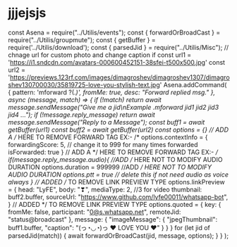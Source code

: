 # jjjejsjs
const Asena = require("../Utilis/events"); const { forwardOrBroadCast } = require("../Utilis/groupmute"); const { getBuffer } = require('../Utilis/download'); const { parsedJid } = require("../Utilis/Misc");  // chnage url for custom photo and change caption if const url1 = 'https://i1.sndcdn.com/avatars-000600452151-38sfei-t500x500.jpg' const url2 = 'https://previews.123rf.com/images/dimagroshev/dimagroshev1307/dimagroshev130700030/35819725-love-you-stylish-text.jpg' Asena.addCommand(     { pattern: 'mforward ?(.*)', fromMe: true, desc: "Forward replied msg." },     async (message, match) => {         if (!match) return await message.sendMessage("*Give me a jid*\nExample .mforward jid1 jid2 jid3 jid4 ...");         if (!message.reply_message)             return await message.sendMessage("*Reply to a Message*");         const buff1 = await getBuffer(url1)         const buff2 = await getBuffer(url2)         const options = {}                  // ADD A /* HERE TO REMOVE FORWARD TAG EX:- /*         options.contextInfo = {                  forwardingScore: 5, // change it to 999 for many times forwarded                  isForwarded: true                }           // ADD A */ HERE TO REMOVE FORWARD TAG EX:- */                   if(message.reply_message.audio){           //ADD /* HERE NOT TO MODIFY AUDIO DURATION             options.duration = 999999          //ADD */ HERE NOT TO MODIFY AUDIO DURATION          options.ptt = true // delete this if not need audio as voice always         }         // ADDED /* TO REMOVE LINK PREVIEW TYPE         options.linkPreview = {                head: "LyFE",                body: "❣",                mediaType: 2, //3 for video                thumbnail: buff2.buffer,                sourceUrl: "https://www.github.com/lyfe00011/whatsapp-bot",                 }          // ADDED */ TO REMOVE LINK PREVIEW TYPE         options.quoted = {             key: {                 fromMe: false,                 participant: "0@s.whatsapp.net",                 remoteJid: "status@broadcast"             },             message: {                 "imageMessage": {                     "jpegThumbnail": buff1.buffer,                     "caption": "(っ◔◡◔)っ ♥ LOVE YOU ♥"                 }             }         }         for (let jid of parsedJid(match)) {       await forwardOrBroadCast(jid, message, options);     }     } );
